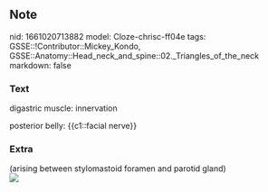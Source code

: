 ## Note
nid: 1661020713882
model: Cloze-chrisc-ff04e
tags: GSSE::!Contributor::Mickey_Kondo, GSSE::Anatomy::Head_neck_and_spine::02._Triangles_of_the_neck
markdown: false

### Text
digastric muscle: innervation
<div>
  posterior belly: {{c1::facial nerve}}
</div>

### Extra
<div>
  (arising between stylomastoid foramen and parotid gland)
</div><img src="dkNB2edR8ILWCaohI4v5Sw_digastric.png">
